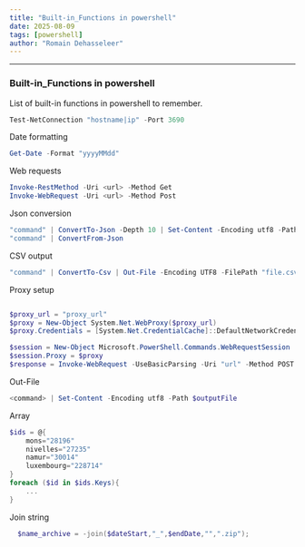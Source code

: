 ```yaml
---
title: "Built-in_Functions in powershell"
date: 2025-08-09
tags: [powershell]
author: "Romain Dehasseleer"
---
```


---

### Built-in_Functions in powershell

List of built-in functions in powershell to remember.

```powershell
Test-NetConnection "hostname|ip" -Port 3690
```

Date formatting

```powershell
Get-Date -Format "yyyyMMdd"
```

Web requests

```powershell
Invoke-RestMethod -Uri <url> -Method Get
Invoke-WebRequest -Uri <url> -Method Post
```

Json conversion
```powershell
"command" | ConvertTo-Json -Depth 10 | Set-Content -Encoding utf8 -Path $outputFile
"command" | ConvertFrom-Json
```

CSV output
```powershell
"command" | ConvertTo-Csv | Out-File -Encoding UTF8 -FilePath "file.csv"
```

Proxy setup
```powershell

$proxy_url = "proxy_url"
$proxy = New-Object System.Net.WebProxy($proxy_url)
$proxy.Credentials = [System.Net.CredentialCache]::DefaultNetworkCredentials

$session = New-Object Microsoft.PowerShell.Commands.WebRequestSession
$session.Proxy = $proxy
$response = Invoke-WebRequest -UseBasicParsing -Uri "url" -Method POST -WebSession $session ...
```

Out-File
```powershell
<command> | Set-Content -Encoding utf8 -Path $outputFile
```

Array
```powershell
$ids = @{
    mons="28196"
    nivelles="27235"
    namur="30014"
    luxembourg="228714"
}
foreach ($id in $ids.Keys){
    ...
}
```

Join string
```powershell
  $name_archive = -join($dateStart,"_",$endDate,"",".zip");
```